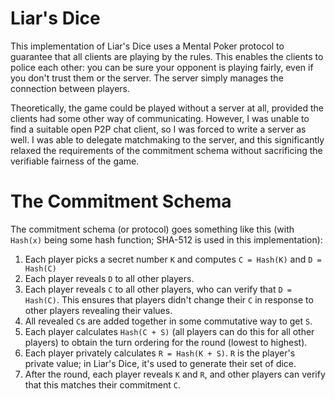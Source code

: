 # Liar's Dice

This implementation of Liar's Dice uses a Mental Poker protocol to guarantee that all clients are playing by the rules. This enables the clients to police each other: you can be sure your opponent is playing fairly, even if you don't trust them or the server. The server simply manages the connection between players.

Theoretically, the game could be played without a server at all, provided the clients had some other way of communicating. However, I was unable to find a suitable open P2P chat client, so I was forced to write a server as well. I was able to delegate matchmaking to the server, and this significantly relaxed the requirements of the commitment schema without sacrificing the verifiable fairness of the game.

# The Commitment Schema

The commitment schema (or protocol) goes something like this (with `Hash(x)` being some hash function; SHA-512 is used in this implementation):

1. Each player picks a secret number `K` and computes `C = Hash(K)` and `D = Hash(C)`
2. Each player reveals `D` to all other players.
3. Each player reveals `C` to all other players, who can verify that `D = Hash(C)`. This ensures that players didn't change their `C` in response to other players revealing their values.
4. All revealed `C`s are added together in some commutative way to get `S`.
5. Each player calculates `Hash(C + S)` (all players can do this for all other players) to obtain the turn ordering for the round (lowest to highest).
6. Each player privately calculates `R = Hash(K + S)`. `R` is the player's private value; in Liar's Dice, it's used to generate their set of dice.
7. After the round, each player reveals `K` and `R`, and other players can verify that this matches their commitment `C`.
